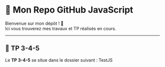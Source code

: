 # 📂 Mon Repo GitHub JavaScript

Bienvenue sur mon dépôt ! 👋  
Ici vous trouverez mes travaux et TP réalisés en cours.

---

## 📝 TP 3-4-5

Le **TP 3-4-5** se situe dans le dossier suivant : TestJS

